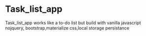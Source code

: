 # Task_list_app
Task_list_app works like a to-do list but build with vanilla javascript nojquery, bootstrap,materialize css,local storage persistance
